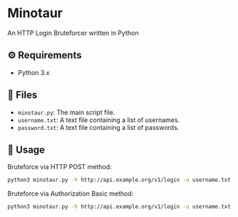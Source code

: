 # Minotaur

An HTTP Login Bruteforcer written in Python

## ⚙️ Requirements

- Python 3.x

## 📂 Files

- `minotaur.py`: The main script file.
- `username.txt`: A text file containing a list of usernames.
- `password.txt`: A text file containing a list of passwords.

## 🚀 Usage

Bruteforce via HTTP POST method:

```bash
python3 minotaur.py -h http://api.example.org/v1/login -u username.txt -p password.txt -m http-post -d "username=^USER^&password=^PASS^"
```

Bruteforce via Authorization Basic method:

```bash
python3 minotaur.py -h http://api.example.org/v1/login -u username.txt -p password.txt -m basic -d "anypayload"
```
